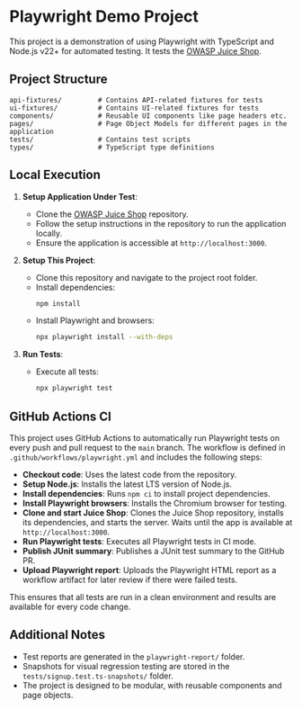 # Playwright Demo Project

This project is a demonstration of using Playwright with TypeScript and Node.js v22+ for automated testing. It tests the [OWASP Juice Shop](https://github.com/juice-shop/juice-shop).

## Project Structure

```
api-fixtures/         # Contains API-related fixtures for tests
ui-fixtures/          # Contains UI-related fixtures for tests
components/           # Reusable UI components like page headers etc.
pages/                # Page Object Models for different pages in the application
tests/                # Contains test scripts
types/                # TypeScript type definitions
```

## Local Execution

1. **Setup Application Under Test**:
   - Clone the [OWASP Juice Shop](https://github.com/juice-shop/juice-shop) repository.
   - Follow the setup instructions in the repository to run the application locally.
   - Ensure the application is accessible at `http://localhost:3000`.

2. **Setup This Project**:
   - Clone this repository and navigate to the project root folder.
   - Install dependencies:
     ```bash
     npm install
     ```
   - Install Playwright and browsers:
     ```bash
     npx playwright install --with-deps
     ```

3. **Run Tests**:
   - Execute all tests:
     ```bash
     npx playwright test
     ```

## GitHub Actions CI

This project uses GitHub Actions to automatically run Playwright tests on every push and pull request to the `main` branch. The workflow is defined in `.github/workflows/playwright.yml` and includes the following steps:

- **Checkout code**: Uses the latest code from the repository.
- **Setup Node.js**: Installs the latest LTS version of Node.js.
- **Install dependencies**: Runs `npm ci` to install project dependencies.
- **Install Playwright browsers**: Installs the Chromium browser for testing.
- **Clone and start Juice Shop**: Clones the Juice Shop repository, installs its dependencies, and starts the server. Waits until the app is available at `http://localhost:3000`.
- **Run Playwright tests**: Executes all Playwright tests in CI mode.
- **Publish JUnit summary**: Publishes a JUnit test summary to the GitHub PR.
- **Upload Playwright report**: Uploads the Playwright HTML report as a workflow artifact for later review if there were failed tests.

This ensures that all tests are run in a clean environment and results are available for every code change.

## Additional Notes

- Test reports are generated in the `playwright-report/` folder.
- Snapshots for visual regression testing are stored in the `tests/signup.test.ts-snapshots/` folder.
- The project is designed to be modular, with reusable components and page objects.


